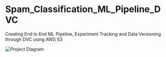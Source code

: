 # Spam_Classification_ML_Pipeline_DVC
Creating End to End ML Pipeline, Experiment Tracking and Data Versioning through DVC using AWS S3



![Project Diagram](diagram(1).png)
